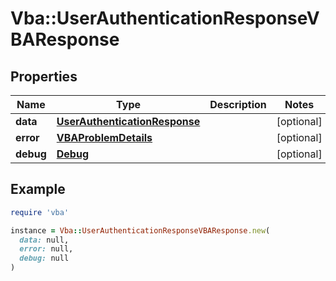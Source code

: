 # Vba::UserAuthenticationResponseVBAResponse

## Properties

| Name | Type | Description | Notes |
| ---- | ---- | ----------- | ----- |
| **data** | [**UserAuthenticationResponse**](UserAuthenticationResponse.md) |  | [optional] |
| **error** | [**VBAProblemDetails**](VBAProblemDetails.md) |  | [optional] |
| **debug** | [**Debug**](Debug.md) |  | [optional] |

## Example

```ruby
require 'vba'

instance = Vba::UserAuthenticationResponseVBAResponse.new(
  data: null,
  error: null,
  debug: null
)
```

